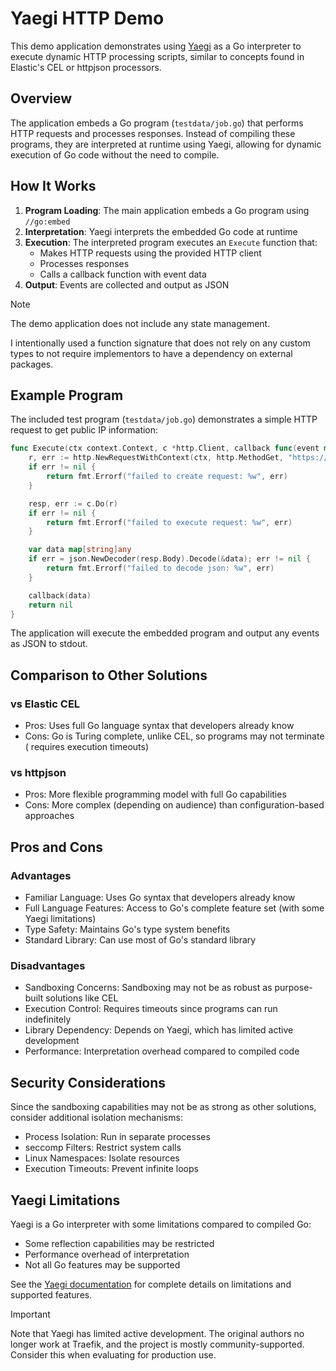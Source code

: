# Yaegi HTTP Demo

This demo application demonstrates
using [Yaegi](https://github.com/traefik/yaegi) as a Go interpreter to execute
dynamic HTTP processing scripts, similar to concepts found in Elastic's CEL or
httpjson processors.

## Overview

The application embeds a Go program (`testdata/job.go`) that performs HTTP
requests and processes responses. Instead of compiling these programs, they are
interpreted at runtime using Yaegi, allowing for dynamic execution of Go code
without the need to compile.

## How It Works

1. **Program Loading**: The main application embeds a Go program using `//go:embed`
2. **Interpretation**: Yaegi interprets the embedded Go code at runtime
3. **Execution**: The interpreted program executes an `Execute` function that:
   - Makes HTTP requests using the provided HTTP client
   - Processes responses
   - Calls a callback function with event data
4. **Output**: Events are collected and output as JSON

> [!NOTE]
> The demo application does not include any state management.

I intentionally used a function signature that does not rely on any custom types
to not require implementors to have a dependency on external packages.

## Example Program

The included test program (`testdata/job.go`) demonstrates a simple HTTP request
to get public IP information:

```go
func Execute(ctx context.Context, c *http.Client, callback func(event map[string]any)) error {
    r, err := http.NewRequestWithContext(ctx, http.MethodGet, "https://api.ipify.org?format=json", nil)
    if err != nil {
        return fmt.Errorf("failed to create request: %w", err)
    }

    resp, err := c.Do(r)
    if err != nil {
        return fmt.Errorf("failed to execute request: %w", err)
    }

    var data map[string]any
    if err = json.NewDecoder(resp.Body).Decode(&data); err != nil {
        return fmt.Errorf("failed to decode json: %w", err)
    }

    callback(data)
    return nil
}
```

The application will execute the embedded program and output any events as JSON
to stdout.

## Comparison to Other Solutions

### vs Elastic CEL

- Pros: Uses full Go language syntax that developers already know
- Cons: Go is Turing complete, unlike CEL, so programs may not terminate (
  requires execution timeouts)

### vs httpjson

- Pros: More flexible programming model with full Go capabilities
- Cons: More complex (depending on audience) than configuration-based approaches

## Pros and Cons

### Advantages

- Familiar Language: Uses Go syntax that developers already know
- Full Language Features: Access to Go's complete feature set (with some Yaegi
  limitations)
- Type Safety: Maintains Go's type system benefits
- Standard Library: Can use most of Go's standard library

### Disadvantages

- Sandboxing Concerns: Sandboxing may not be as robust as purpose-built
  solutions like CEL
- Execution Control: Requires timeouts since programs can run indefinitely
- Library Dependency: Depends on Yaegi, which has limited active development
- Performance: Interpretation overhead compared to compiled code

## Security Considerations

Since the sandboxing capabilities may not be as strong as other solutions,
consider additional isolation mechanisms:

- Process Isolation: Run in separate processes
- seccomp Filters: Restrict system calls
- Linux Namespaces: Isolate resources
- Execution Timeouts: Prevent infinite loops

## Yaegi Limitations

Yaegi is a Go interpreter with some limitations compared to compiled Go:

- Some reflection capabilities may be restricted
- Performance overhead of interpretation
- Not all Go features may be supported

See the [Yaegi documentation](https://github.com/traefik/yaegi) for complete
details on limitations and supported features.

> [!IMPORTANT]
> Note that Yaegi has limited active development. The original authors no longer
> work at Traefik, and the project is mostly community-supported. Consider this
> when evaluating for production use.
